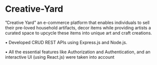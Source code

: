 # Creative-Yard

”Creative Yard” an e-commerce platform that enables individuals to
sell their pre-loved household artifacts, decor items while providing artists a
curated space to upcycle these items into unique art and craft creations.


• Developed CRUD REST APIs using Express.js and Node.js.

• All the essential features like Authorization and Authentication, and an
interactive UI (using React.js) were taken into account
